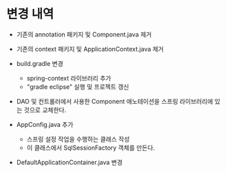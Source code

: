 # 변경 내역
- 기존의 annotation 패키지 및 Component.java 제거
- 기존의 context 패키지 및 ApplicationContext.java 제거

- build.gradle 변경
  - spring-context 라이브러리 추가
  - "gradle eclipse" 실행 및 프로젝트 갱신
- DAO 및 컨트롤러에서 사용한  Component 애노테이션을 스프링 라이브러리에 있는 것으로 교체한다.
- AppConfig.java 추가
  - 스프링 설정 작업을 수행하는 클래스 작성
  - 이 클래스에서 SqlSessionFactory 객체를 만든다.
- DefaultApplicationContainer.java 변경